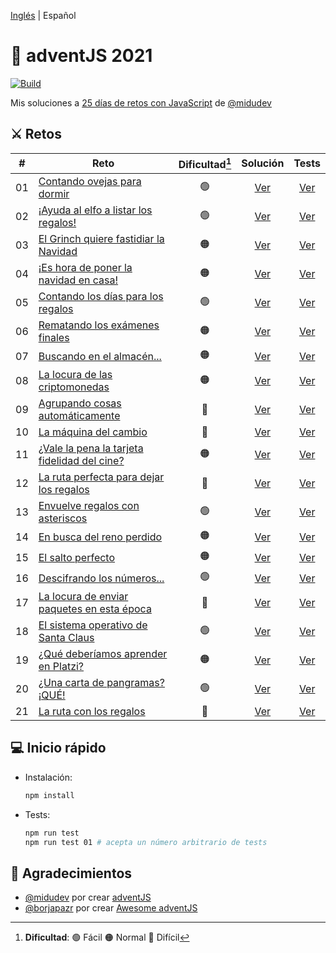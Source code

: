 [Inglés](https://github.com/merino-jorge/adventJS/blob/main/README.md) | Español

# 🎅 adventJS 2021

[![Build](https://img.shields.io/github/workflow/status/merino-jorge/adventjs/Tests?style=flat&logo=github&label=build)](https://github.com/merino-jorge/adventjs/actions)

Mis soluciones a [25 días de retos con JavaScript](https://adventjs.dev/) de [@midudev](https://github.com/midudev)

## ⚔ Retos

| #   | Reto                                                                       | Dificultad[^1] |              Solución               |              Tests              |
| --- | -------------------------------------------------------------------------- | :------------: | :---------------------------------: | :-----------------------------: |
| 01  | [Contando ovejas para dormir](src/challenge-01/README.md)                  |       🟢       | [Ver](src/challenge-01/solution.js) | [Ver](src/challenge-01/test.js) |
| 02  | [¡Ayuda al elfo a listar los regalos!](src/challenge-02/README.md)         |       🟢       | [Ver](src/challenge-02/solution.js) | [Ver](src/challenge-02/test.js) |
| 03  | [El Grinch quiere fastidiar la Navidad](src/challenge-03/README.md)        |       🟠       | [Ver](src/challenge-03/solution.js) | [Ver](src/challenge-03/test.js) |
| 04  | [¡Es hora de poner la navidad en casa!](src/challenge-04/README.md)        |       🟠       | [Ver](src/challenge-04/solution.js) | [Ver](src/challenge-04/test.js) |
| 05  | [Contando los días para los regalos](src/challenge-05/README.md)           |       🟢       | [Ver](src/challenge-05/solution.js) | [Ver](src/challenge-05/test.js) |
| 06  | [Rematando los exámenes finales](src/challenge-06/README.md)               |       🟠       | [Ver](src/challenge-06/solution.js) | [Ver](src/challenge-06/test.js) |
| 07  | [Buscando en el almacén...](src/challenge-07/README.md)                    |       🟠       | [Ver](src/challenge-07/solution.js) | [Ver](src/challenge-07/test.js) |
| 08  | [La locura de las criptomonedas](src/challenge-08/README.md)               |       🟠       | [Ver](src/challenge-08/solution.js) | [Ver](src/challenge-08/test.js) |
| 09  | [Agrupando cosas automáticamente](src/challenge-09/README.md)              |       🔴       | [Ver](src/challenge-09/solution.js) | [Ver](src/challenge-09/test.js) |
| 10  | [La máquina del cambio](src/challenge-10/README.md)                        |       🔴       | [Ver](src/challenge-10/solution.js) | [Ver](src/challenge-10/test.js) |
| 11  | [¿Vale la pena la tarjeta fidelidad del cine?](src/challenge-11/README.md) |       🟠       | [Ver](src/challenge-11/solution.js) | [Ver](src/challenge-11/test.js) |
| 12  | [La ruta perfecta para dejar los regalos](src/challenge-12/README.md)      |       🔴       | [Ver](src/challenge-12/solution.js) | [Ver](src/challenge-12/test.js) |
| 13  | [Envuelve regalos con asteriscos](src/challenge-13/README.md)              |       🟢       | [Ver](src/challenge-13/solution.js) | [Ver](src/challenge-13/test.js) |
| 14  | [En busca del reno perdido](src/challenge-14/README.md)                    |       🟠       | [Ver](src/challenge-14/solution.js) | [Ver](src/challenge-14/test.js) |
| 15  | [El salto perfecto](src/challenge-15/README.md)                            |       🟠       | [Ver](src/challenge-15/solution.js) | [Ver](src/challenge-15/test.js) |
| 16  | [Descifrando los números...](src/challenge-16/README.md)                   |       🟢       | [Ver](src/challenge-16/solution.js) | [Ver](src/challenge-16/test.js) |
| 17  | [La locura de enviar paquetes en esta época](src/challenge-17/README.md)   |       🔴       | [Ver](src/challenge-17/solution.js) | [Ver](src/challenge-17/test.js) |
| 18  | [El sistema operativo de Santa Claus](src/challenge-18/README.md)          |       🟢       | [Ver](src/challenge-18/solution.js) | [Ver](src/challenge-18/test.js) |
| 19  | [¿Qué deberíamos aprender en Platzi?](src/challenge-19/README.md)          |       🟠       | [Ver](src/challenge-19/solution.js) | [Ver](src/challenge-19/test.js) |
| 20  | [¿Una carta de pangramas? ¡QUÉ!](src/challenge-20/README.md)               |       🟢       | [Ver](src/challenge-20/solution.js) | [Ver](src/challenge-20/test.js) |
| 21  | [La ruta con los regalos](src/challenge-21/README.md)                      |       🔴       | [Ver](src/challenge-21/solution.js) | [Ver](src/challenge-21/test.js) |

## 💻️ Inicio rápido

- Instalación:

  ```bash
  npm install
  ```

- Tests:

  ```bash
  npm run test
  npm run test 01 # acepta un número arbitrario de tests
  ```

## 💙 Agradecimientos

- [@midudev](https://github.com/midudev) por crear [adventJS](https://adventjs.dev)
- [@borjapazr](https://github.com/borjapazr) por crear [Awesome adventJS](https://github.com/borjapazr/awesome-adventjs)

[^1]: **Dificultad**: 🟢 Fácil 🟠 Normal 🔴 Difícil
